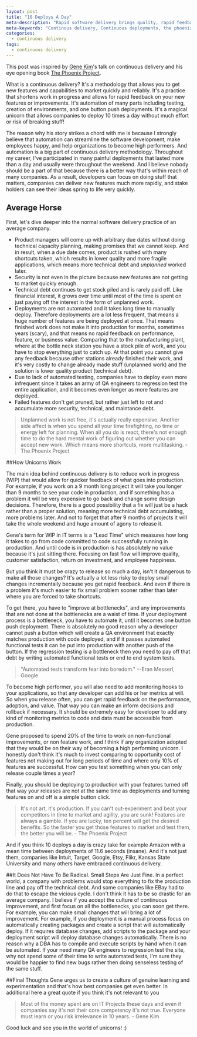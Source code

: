 ```yaml
---
layout: post
title: "10 Deploys A Day"
meta-description: "Rapid software delivery brings quality, rapid feedback, and competitive edge."
meta-keywords: "Continous delivery, Continuous deployments, the phoenix project, gene kim, high performance organizations"
categories: 
  - continuous delivery
tags:
  - continuous delivery
---
```


This post was inspired by [Gene Kim][1]'s talk on continuous delivery and his eye opening book [The Phoenix Project][2]. 

What is a continuous delivery? It's a methodology that allows you to get new features and capabilities to market quickly and reliably. It's a practice that shortens work in progress and allows for rapid feedback on your new features or improvements. It's automation of many parts including testing, creation of environments, and one button push deployments. It's a magical unicorn that allows companies to deploy 10 times a day without much effort or risk of breaking stuff!

The reason why his story strikes a chord with me is because I strongly believe that automation can streamline the software development, make employees happy, and help organizations to become high performers. And automation is a big part of continuous delivery methodology. Throughout my career, I've participated in many painful deployments that lasted more than a day and usually were throughout the weekend. And I believe nobody should be a part of that because there is a better way that's within reach of many companies. As a result, developers can focus on doing stuff that matters, companies can deliver new features much more rapidly, and stake holders can see their ideas spring to life very quickly.

## Average Horse
First, let's dive deeper into the normal software delivery practice of an average company. 

 - Product managers will come up with arbitrary due dates without doing technical capacity planning, making promises that we cannot keep. And in result, when a due date comes, product is rushed with many shortcuts taken, which results in lower quality and more fragile applications, which means more technical debt and *unplanned* worked later.
 - Security is not even in the picture because new features are not getting to market quickly enough. 
 - Technical debt continues to get stock piled and is rarely paid off. Like financial interest, it grows over time until most of the time is spent on just paying off the interest in the form of unplanned work. 
 - Deployments are not automated and it takes long time to manually deploy. Therefore deployments are a lot less frequent, that means a huge number of features are being deployed at once. That means finished work does not make it into production for months, sometimes years (scary), and that means no rapid feedback on performance, feature, or business value. Comparing that to the manufacturing plant, where  at the bottle neck station you have a stock pile of work, and you have to stop everything just to catch up. At that point you cannot give any feedback because other stations already finished their work, and it's very costly to change already made stuff (unplanned work) and the solution is lower quality product (technical debt).
 - Due to lack of automated testing, companies have to deploy even more infrequent since it takes an army of QA engineers to regression test the entire application, and it becomes even longer as more features are deployed. 
 - Failed features don't get pruned, but rather just left to rot and accumulate more security, technical, and maintance debt. 

> Unplanned work is not free, it's actually really expensive. Another
> side affect is when you spend all your time firefighting, no time or
> energy left for planning. When all you do is react, there's not enough
> time to do the hard mental work of figuring out whether you can accept
> new work. Which means more shortcuts, more multitasking. - The Phoenix Project

##How Unicorns Work

The main idea behind continuous delivery is to reduce work in progress (WIP) that would allow for quicker feedback of what goes into production. For example, if you work on a 9 month long project it will take you longer than 9 months to see your code in production, and if something has a problem it will be very expensive to go back and change some design decisions. Therefore, there is a good possibility that a fix will just be a hack rather than a proper solution, meaning more technical debt accumulating, more problems later. And not to forget that after 9 months of projects it will take the whole weekend and huge amount of agony to release it. 

Gene's term for WIP in IT terms is a "Lead Time" which measures how long it takes to go from code committed to code successfully running in production. And until code is in production is has absolutely no value because it's just sitting there. Focusing on fast flow will improve quality, customer satisfaction, return on investment, and employee happiness. 

But you think it must be crazy to release so much a day, isn't it dangerous to make all those changes? It's actually a lot less risky to deploy small changes incrementally because you get rapid feedback. And even if there is a problem it's much easier to fix small problem sooner rather than later where you are forced to take shortcuts.

To get there, you have to "improve at bottlenecks", and any improvements that are not done at the bottlenecks are a waist of time. If your deployment process is a bottleneck, you have to automate it, until it becomes one button push deployment. There is absolutely no good reason why a developer cannot push a button which will create a QA environment that exactly matches production with code deployed, and if it passes automated functional tests it can be put into production with another push of the button. If the regression testing is a bottleneck then you need to pay off that debt by writing automated functional tests or end to end system tests.

> "Automated tests transform fear into boredom." --Eran Messeri, Google

To become high performer, you will also need to add monitoring hooks to your applications, so that any developer can add his or her metrics at will. So when you release often, you can get rapid feedback on the performance, adoption, and value. That way you can make an inform decisions and rollback if necessary. It should be extremely easy for developer to add any kind of monitoring metrics to code and data must be accessible from production. 

Gene proposed to spend 20% of the time to work on non-functional improvements, or non feature work, and I think if any organization adopted that they would be on their way of becoming a high performing unicorn. I honestly don't think it's much to invest comparing to opportunity cost of features not making out for long periods of time and where only 10% of features are successful. How can you test something when you can only release couple times a year?

Finally, you should be deploying to production with your features turned off that way your releases are not at the same time as deployments and turning features on and off is a simple button click. 

> It's not art, it's production.
> If you can't out-experiment and beat your competitors in time to
> market and agility, you are sunk! Features are always a gamble. If you
> are lucky, ten percent will get the desired benefits. So the faster
> you get those features to market and test them, the better you will
> be. - The Phoenix Project

And if you think 10 deploys a day is crazy take for example Amazon with a mean time between deployments of 11.6 seconds (insane). And it's not just them, companies like Intuit, Target, Google, Etsy, Flikr, Kansas State University and many others have embraced continuous delivery. 

##It Does Not Have To Be Radical. Small Steps Are Just Fine.
In a perfect world, a company with problems would stop everything to fix the production line and pay off the technical debt. And some companies like EBay had to do that to escape the vicious cycle. I don't think it has to be so drastic for an average company. I believe if you accept the culture of continuous improvement, and first focus on all the bottlenecks, you can soon get there. For example, you can make small changes that will bring a lot of improvement. For example, if you deployment is a manual process focus on automatically creating packages and create a script that will automatically deploy. If it requires database changes, add scripts to the package and your deployment script will deploy database changes automatically. There is no reason why a DBA has to compile and execute scripts by hand when it can be automated. If your need many QA engineers to regression test the site, why not spend some of their time to write automated tests, I'm sure they would be happier to find new bugs rather then doing senseless testing of the same stuff. 

##Final Thoughts
Gene urges us to create a culture of genuine learning and experimentation and that's how best companies get even better. In additional here a great quote if you think it's not relevant to you

> Most of the money spent are on IT Projects these days and even if
> companies say it's not their core competency it's not true. Everyone
> must learn or you risk irrelevance in 10 years. - Gene Kim


Good luck and see you in the world of unicorns! :)


  [1]: http://www.realgenekim.me/
  [2]: http://www.amazon.com/gp/product/0988262592/ref=as_li_ss_tl?ie=UTF8&camp=1789&creative=390957&creativeASIN=0988262592&linkCode=as2&tag=sermassblo-20